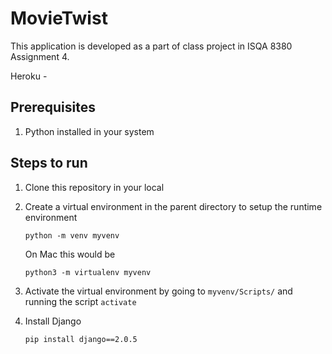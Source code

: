 # MovieTwist

This application is developed as a part of class project in ISQA 8380 Assignment 4.

Heroku - 

## Prerequisites

1. Python installed in your system

## Steps to run

1. Clone this repository in your local

2. Create a virtual environment in the parent directory to setup the runtime environment

   `python -m venv myvenv`

   On Mac this would be

   `python3 -m virtualenv myvenv`

3. Activate the virtual environment by going to `myvenv/Scripts/` and running the script `activate`

4. Install Django

   `pip install django==2.0.5`

